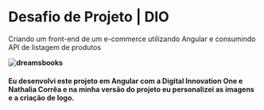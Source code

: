 # Desafio de Projeto | DIO
Criando um front-end de um e-commerce utilizando Angular e consumindo API de listagem de produtos

**![dreamsbooks](https://user-images.githubusercontent.com/95144647/171915865-55812436-69c4-46ed-82af-c067e191284c.png)**


#### Eu desenvolvi este projeto em Angular com a Digital Innovation One e Nathalia Corrêa e na minha versão do projeto eu personalizei as imagens e a criação de logo.
